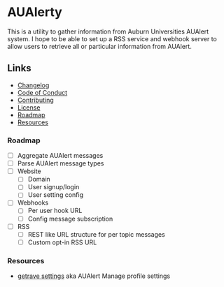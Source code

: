 # AUAlerty

This is a utility to gather information from Auburn Universities AUAlert system.
I hope to be able to set up a RSS service and webhook server to allow users to retrieve all or particular information from AUAlert.

## Links
- [Changelog](changelog.md)
- [Code of Conduct](code_of_conduct.md)
- [Contributing](contributing.md)
- [License](license.md)
- [Roadmap](#Roadmap)
- [Resources](#Resources)

### Roadmap
- [ ] Aggregate AUAlert messages
- [ ] Parse AUAlert message types
- [ ] Website
	- [ ] Domain
	- [ ] User signup/login
	- [ ] User setting config
- [ ] Webhooks
	- [ ] Per user hook URL
	- [ ] Config message subscription
- [ ] RSS
	- [ ] REST like URL structure for per topic messages
	- [ ] Custom opt-in RSS URL

### Resources
- [getrave settings](https://www.getrave.com/manageProfile/profileDashboard.action) aka AUAlert Manage profile settings
